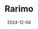 ---  
layout: startup_page  
title: "Rarimo"  
id: "rarimo.com"  
permalink: "/rarimorarimo.com12042024/"  
website: "https://rarimo.com/"  
funding_round: ""  
funding_amount: "$2.5M"  
investors: "Vitalik Buterin, Nick White, Zac Williamson, Brian Retford, Daniel Lubarov, Stefan George, Alex Pruden, Keone Hon, Ariel Gabizon, Arnaud Schenk, Liam Eagan, Pavel Kravchenko"  
about: "Rarimo is a zero-knowledge (ZK) identity protocol that aims to provide private, user-owned, and user-controlled digital identities. It uses a decentralized identity stack to offer total decentralization, making hacks, bans, and censorship nearly impossible. The platform's ZK identity system has been battle-tested in various elections, proving its resilience."  
markets: "Decentralized Identity, Zero-Knowledge Cryptography, Apps, Information Technology, Internet, Financial Software, Business/Productivity Software, Cryptocurrency/Blockchain"  
hq: "Miami, Florida, United States"  
founded_year: "2021"  
linkedin: "https://www.linkedin.com/company/rarimo-foundation/"  
twitter: "https://twitter.com/Rarimo_protocol"  
instagram: ""  
facebook: ""  
crunchbase: "https://www.crunchbase.com/organization/rarimo-foundation"  
pitchbook: "https://pitchbook.com/profiles/company/481986-10"  

date_display: "04-Dec-2024"  
date: "2024-12-04"

# SEO Optimization  
meta_title: "Rarimo -  Funding ($2.5M)"  
meta_description: "Rarimo, Rarimo is a zero-knowledge (ZK) identity protocol that aims to provide private, user-owned, and user-controlled digital identities. It uses a decentra..."  
meta_keywords: "Rarimo, Decentralized Identity, Zero-Knowledge Cryptography, Apps, Information Technology, Internet, Financial Software, Business/Productivity Software, Cryptocurrency/Blockchain,  funding"  
canonical_url: "https://startup.projectstartups.com/rarimorarimo.com12042024/"  
---